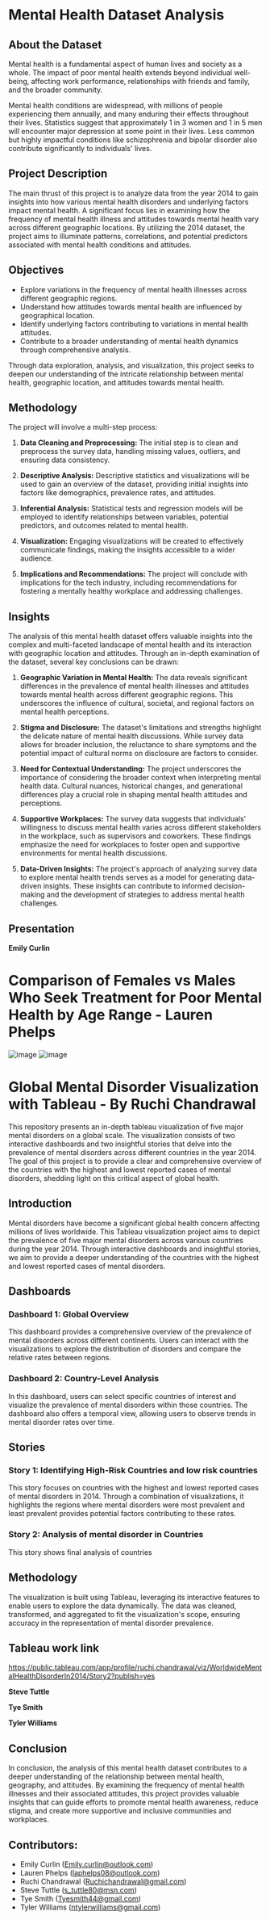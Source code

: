 


# Mental Health Dataset Analysis

## About the Dataset

Mental health is a fundamental aspect of human lives and society as a whole. The impact of poor mental health extends beyond individual well-being, affecting work performance, relationships with friends and family, and the broader community.

Mental health conditions are widespread, with millions of people experiencing them annually, and many enduring their effects throughout their lives. Statistics suggest that approximately 1 in 3 women and 1 in 5 men will encounter major depression at some point in their lives. Less common but highly impactful conditions like schizophrenia and bipolar disorder also contribute significantly to individuals' lives.

 	

## Project Description

The main thrust of this project is to analyze data from the year 2014 to gain insights into how various mental health disorders and underlying factors impact mental health. A significant focus lies in examining how the frequency of mental health illness and attitudes towards mental health vary across different geographic locations. By utilizing the 2014 dataset, the project aims to illuminate patterns, correlations, and potential predictors associated with mental health conditions and attitudes.

## Objectives

- Explore variations in the frequency of mental health illnesses across different geographic regions.
- Understand how attitudes towards mental health are influenced by geographical location.
- Identify underlying factors contributing to variations in mental health attitudes.
- Contribute to a broader understanding of mental health dynamics through comprehensive analysis.

Through data exploration, analysis, and visualization, this project seeks to deepen our understanding of the intricate relationship between mental health, geographic location, and attitudes towards mental health.

## Methodology

The project will involve a multi-step process:

1. **Data Cleaning and Preprocessing:** The initial step is to clean and preprocess the survey data, handling missing values, outliers, and ensuring data consistency.

2. **Descriptive Analysis:** Descriptive statistics and visualizations will be used to gain an overview of the dataset, providing initial insights into factors like demographics, prevalence rates, and attitudes.

3. **Inferential Analysis:** Statistical tests and regression models will be employed to identify relationships between variables, potential predictors, and outcomes related to mental health.

4. **Visualization:** Engaging visualizations will be created to effectively communicate findings, making the insights accessible to a wider audience.

5. **Implications and Recommendations:** The project will conclude with implications for the tech industry, including recommendations for fostering a mentally healthy workplace and addressing challenges.

## Insights

The analysis of this mental health dataset offers valuable insights into the complex and multi-faceted landscape of mental health and its interaction with geographic location and attitudes. Through an in-depth examination of the dataset, several key conclusions can be drawn:

1. **Geographic Variation in Mental Health:** The data reveals significant differences in the prevalence of mental health illnesses and attitudes towards mental health across different geographic regions. This underscores the influence of cultural, societal, and regional factors on mental health perceptions.

2. **Stigma and Disclosure:** The dataset's limitations and strengths highlight the delicate nature of mental health discussions. While survey data allows for broader inclusion, the reluctance to share symptoms and the potential impact of cultural norms on disclosure are factors to consider.

3. **Need for Contextual Understanding:** The project underscores the importance of considering the broader context when interpreting mental health data. Cultural nuances, historical changes, and generational differences play a crucial role in shaping mental health attitudes and perceptions.

4. **Supportive Workplaces:** The survey data suggests that individuals' willingness to discuss mental health varies across different stakeholders in the workplace, such as supervisors and coworkers. These findings emphasize the need for workplaces to foster open and supportive environments for mental health discussions.

5. **Data-Driven Insights:** The project's approach of analyzing survey data to explore mental health trends serves as a model for generating data-driven insights. These insights can contribute to informed decision-making and the development of strategies to address mental health challenges.

## Presentation
**Emily Curlin**




# Comparison of Females vs Males Who Seek Treatment for Poor Mental Health by Age Range - Lauren Phelps

![image](https://github.com/ruchichandrawal/Project_4/assets/127759770/c969bd01-70a5-4eef-b824-dfa5401e5798)
![image](https://github.com/ruchichandrawal/Project_4/assets/127759770/fa985a91-d862-4e1d-92b5-17521f863627)








# Global Mental Disorder Visualization with Tableau - By Ruchi Chandrawal

This repository presents an in-depth tableau visualization of five major mental disorders on a global scale. The visualization consists of two interactive dashboards and two insightful stories that delve into the prevalence of mental disorders across different countries in the year 2014. The goal of this project is to provide a clear and comprehensive overview of the countries with the highest and lowest reported cases of mental disorders, shedding light on this critical aspect of global health.

## Introduction

Mental disorders have become a significant global health concern affecting millions of lives worldwide. This Tableau visualization project aims to depict the prevalence of five major mental disorders across various countries during the year 2014. Through interactive dashboards and insightful stories, we aim to provide a deeper understanding of the countries with the highest and lowest reported cases of mental disorders.

## Dashboards

### Dashboard 1: Global Overview

This dashboard provides a comprehensive overview of the prevalence of mental disorders across different continents. Users can interact with the visualizations to explore the distribution of disorders and compare the relative rates between regions.

### Dashboard 2: Country-Level Analysis

In this dashboard, users can select specific countries of interest and visualize the prevalence of mental disorders within those countries. The dashboard also offers a temporal view, allowing users to observe trends in mental disorder rates over time.

## Stories

### Story 1: Identifying High-Risk Countries and low risk countries

This story focuses on countries with the highest and lowest reported cases of mental disorders in 2014. Through a combination of visualizations, it highlights the regions where mental disorders were most prevalent and least prevalent provides potential factors contributing to these rates.

### Story 2: Analysis of mental disorder in Countries
This story shows final analysis of countries

## Methodology

The visualization is built using Tableau, leveraging its interactive features to enable users to explore the data dynamically. The data was cleaned, transformed, and aggregated to fit the visualization's scope, ensuring accuracy in the representation of mental disorder prevalence.

## Tableau work link

https://public.tableau.com/app/profile/ruchi.chandrawal/viz/WorldwideMentalHealthDisorderIn2014/Story2?publish=yes






**Steve Tuttle**





**Tye Smith**







**Tyler Williams**





## Conclusion

In conclusion, the analysis of this mental health dataset contributes to a deeper understanding of the relationship between mental health, geography, and attitudes. By examining the frequency of mental health illnesses and their associated attitudes, this project provides valuable insights that can guide efforts to promote mental health awareness, reduce stigma, and create more supportive and inclusive communities and workplaces.

## Contributors:
- Emily Curlin (Emily.curlin@outlook.com)
- Lauren Phelps (laphelps08@outlook.com)
- Ruchi Chandrawal (Ruchichandrawal@gmail.com)
- Steve Tuttle (s_tuttle80@msn.com)
- Tye Smith (Tyesmith44@gmail.com)
- Tyler Williams (ntylerwilliams@gmail.com)
